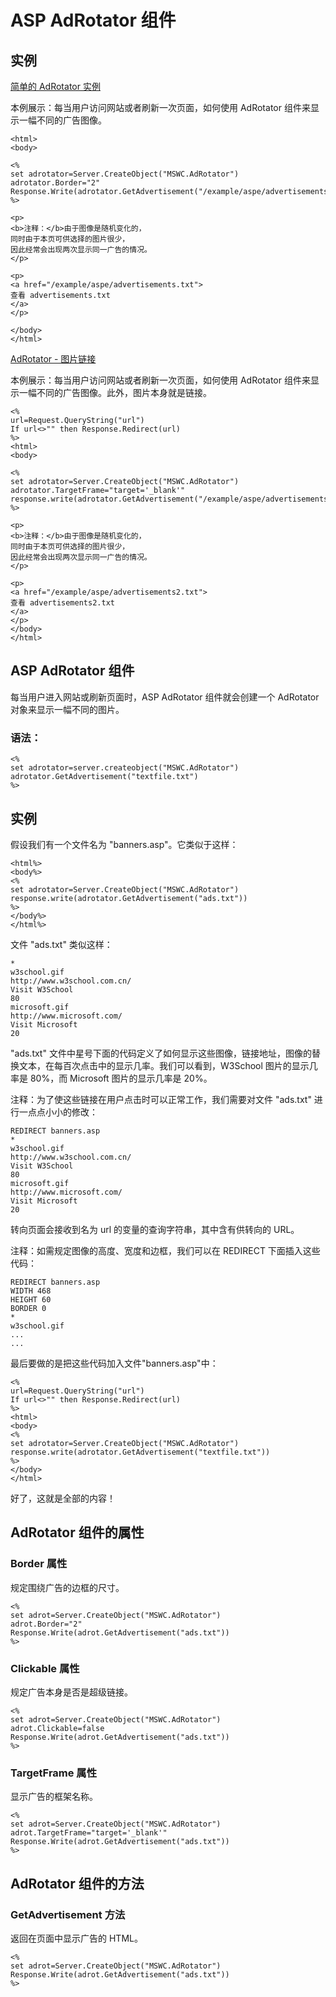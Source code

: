 # ASP AdRotator 组件

## 实例

[简单的 AdRotator 实例](/tiy/s.asp?f=demo_aspe_adrotator)

本例展示：每当用户访问网站或者刷新一次页面，如何使用 AdRotator 组件来显示一幅不同的广告图像。

```
<html>
<body>

<%
set adrotator=Server.CreateObject("MSWC.AdRotator")
adrotator.Border="2"
Response.Write(adrotator.GetAdvertisement("/example/aspe/advertisements.txt"))
%>

<p>
<b>注释：</b>由于图像是随机变化的，
同时由于本页可供选择的图片很少，
因此经常会出现两次显示同一广告的情况。
</p>

<p>
<a href="/example/aspe/advertisements.txt">
查看 advertisements.txt
</a>
</p>

</body>
</html>

```

[AdRotator - 图片链接](/tiy/s.asp?f=demo_aspe_adrotator2)

本例展示：每当用户访问网站或者刷新一次页面，如何使用 AdRotator 组件来显示一幅不同的广告图像。此外，图片本身就是链接。

```
<%
url=Request.QueryString("url")
If url<>"" then Response.Redirect(url)
%>
<html>
<body>

<%
set adrotator=Server.CreateObject("MSWC.AdRotator")
adrotator.TargetFrame="target='_blank'"
response.write(adrotator.GetAdvertisement("/example/aspe/advertisements2.txt"))
%>

<p>
<b>注释：</b>由于图像是随机变化的，
同时由于本页可供选择的图片很少，
因此经常会出现两次显示同一广告的情况。
</p>

<p>
<a href="/example/aspe/advertisements2.txt">
查看 advertisements2.txt
</a>
</p>
</body>
</html>

```

## ASP AdRotator 组件

每当用户进入网站或刷新页面时，ASP AdRotator 组件就会创建一个 AdRotator 对象来显示一幅不同的图片。

### 语法：

```
<%
set adrotator=server.createobject("MSWC.AdRotator")
adrotator.GetAdvertisement("textfile.txt")
%>

```

## 实例

假设我们有一个文件名为 "banners.asp"。它类似于这样：

```
<html%>
<body%>
<%
set adrotator=Server.CreateObject("MSWC.AdRotator")
response.write(adrotator.GetAdvertisement("ads.txt"))
%>
</body%>
</html%>

```

文件 "ads.txt" 类似这样：

```
*
w3school.gif
http://www.w3school.com.cn/
Visit W3School
80
microsoft.gif
http://www.microsoft.com/
Visit Microsoft
20  

```

"ads.txt" 文件中星号下面的代码定义了如何显示这些图像，链接地址，图像的替换文本，在每百次点击中的显示几率。我们可以看到，W3School 图片的显示几率是 80%，而 Microsoft 图片的显示几率是 20%。

注释：为了使这些链接在用户点击时可以正常工作，我们需要对文件 "ads.txt" 进行一点点小小的修改：

```
REDIRECT banners.asp
*
w3school.gif
http://www.w3school.com.cn/
Visit W3School
80
microsoft.gif
http://www.microsoft.com/
Visit Microsoft
20

```

转向页面会接收到名为 url 的变量的查询字符串，其中含有供转向的 URL。

注释：如需规定图像的高度、宽度和边框，我们可以在 REDIRECT 下面插入这些代码：

```
REDIRECT banners.asp
WIDTH 468 
HEIGHT 60 
BORDER 0 
*
w3school.gif
...
...

```

最后要做的是把这些代码加入文件"banners.asp"中：

```
<%
url=Request.QueryString("url")
If url<>"" then Response.Redirect(url)
%>
<html>
<body>
<%
set adrotator=Server.CreateObject("MSWC.AdRotator")
response.write(adrotator.GetAdvertisement("textfile.txt"))
%>
</body>
</html>

```

好了，这就是全部的内容！

## AdRotator 组件的属性

### Border 属性

规定围绕广告的边框的尺寸。

```
<%
set adrot=Server.CreateObject("MSWC.AdRotator")
adrot.Border="2"
Response.Write(adrot.GetAdvertisement("ads.txt"))
%>
```

### Clickable 属性

规定广告本身是否是超级链接。

```
<%
set adrot=Server.CreateObject("MSWC.AdRotator")
adrot.Clickable=false
Response.Write(adrot.GetAdvertisement("ads.txt"))
%>

```

### TargetFrame 属性

显示广告的框架名称。

```
<%
set adrot=Server.CreateObject("MSWC.AdRotator")
adrot.TargetFrame="target='_blank'"
Response.Write(adrot.GetAdvertisement("ads.txt"))
%>

```

## AdRotator 组件的方法

### GetAdvertisement 方法

返回在页面中显示广告的 HTML。

```
<%
set adrot=Server.CreateObject("MSWC.AdRotator")
Response.Write(adrot.GetAdvertisement("ads.txt"))
%>

```

